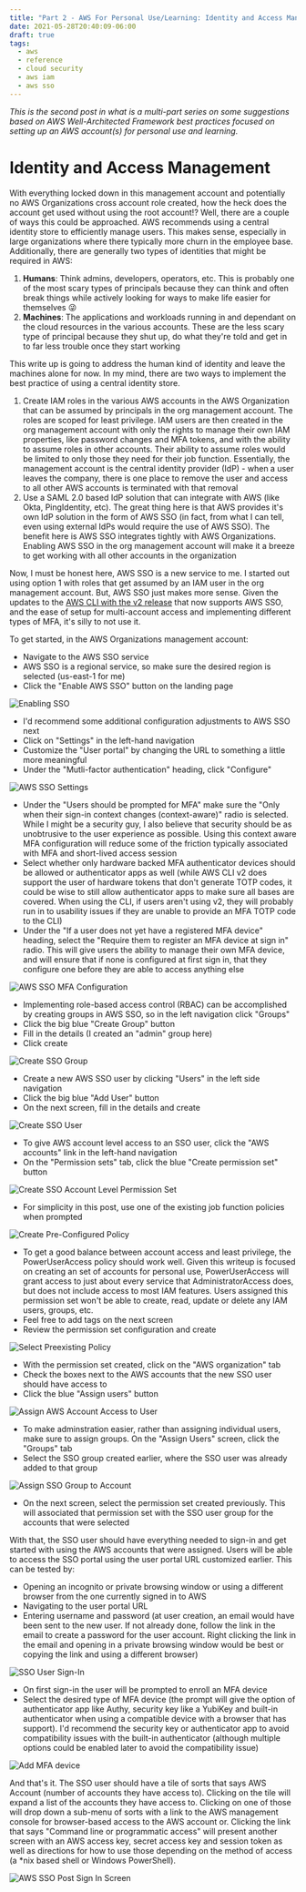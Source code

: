 ```yaml
---
title: "Part 2 - AWS For Personal Use/Learning: Identity and Access Management"
date: 2021-05-28T20:40:09-06:00
draft: true
tags:
  - aws
  - reference
  - cloud security
  - aws iam
  - aws sso
---
```

_This is the second post in what is a multi-part series on some suggestions based on AWS Well-Architected Framework best practices focused on setting up an AWS account(s) for personal use and learning._

# Identity and Access Management
With everything locked down in this management account and potentially no AWS Organizations cross account role created, how the heck does the account get used without using the root account!? Well, there are a couple of ways this could be approached. AWS recommends using a central identity store to efficiently manage users. This makes sense, especially in large organizations where there typically more churn in the employee base. Additionally, there are generally two types of identities that might be required in AWS:

  1. **Humans**: Think admins, developers, operators, etc. This is probably one of the most scary types of principals because they can think and often break things while actively looking for ways to make life easier for themselves &#128540;
  2. **Machines**: The applications and workloads running in and dependant on the cloud resources in the various accounts. These are the less scary type of principal because they shut up, do what they're told and get in to far less trouble once they start working

This write up is going to address the human kind of identity and leave the machines alone for now. In my mind, there are two ways to implement the best practice of using a central identity store.

  1. Create IAM roles in the various AWS accounts in the AWS Organization that can be assumed by principals in the org management account. The roles are scoped for least privilege. IAM users are then created in the org management account with only the rights to manage their own IAM properties, like password changes and MFA tokens, and with the ability to assume roles in other accounts. Their ability to assume roles would be limited to only those they need for their job function. Essentially, the management account is the central identity provider (IdP) - when a user leaves the company, there is one place to remove the user and access to all other AWS accounts is terminated with that removal
  2. Use a SAML 2.0 based IdP solution that can integrate with AWS (like Okta, PingIdentity, etc). The great thing here is that AWS provides it's own IdP solution in the form of AWS SSO (in fact, from what I can tell, even using external IdPs would require the use of AWS SSO). The benefit here is AWS SSO integrates tightly with AWS Organizations. Enabling AWS SSO in the org management account will make it a breeze to get working with all other accounts in the organization

Now, I must be honest here, AWS SSO is a new service to me. I started out using option 1 with roles that get assumed by an IAM user in the org management account. But, AWS SSO just makes more sense. Given the updates to the [AWS CLI with the v2 release][aws-cli2] that now supports AWS SSO, and the ease of setup for multi-account access and implementing different types of MFA, it's silly to not use it.

To get started, in the AWS Organizations management account:

  - Navigate to the AWS SSO service
  - AWS SSO is a regional service, so make sure the desired region is selected (us-east-1 for me)
  - Click the "Enable AWS SSO" button on the landing page

![Enabling SSO](/post/aws/securing-a-personal-aws-account/images/enable_sso.png)

  - I'd recommend some additional configuration adjustments to AWS SSO next
  - Click on "Settings" in the left-hand navigation
  - Customize the "User portal" by changing the URL to something a little more meaningful
  - Under the "Mutli-factor authentication" heading, click "Configure"

![AWS SSO Settings](/post/aws/securing-a-personal-aws-account/images/aws_sso_mfa_pre_config.png)

  - Under the "Users should be prompted for MFA" make sure the "Only when their sign-in context changes (context-aware)" radio is selected. While I might be a security guy, I also believe that security should be as unobtrusive to the user experience as possible. Using this context aware MFA configuration will reduce some of the friction typically associated with MFA and short-lived access session
  - Select whether only hardware backed MFA authenticator devices should be allowed or authenticator apps as well (while AWS CLI v2 does support the user of hardware tokens that don't generate TOTP codes, it could be wise to still allow authenticator apps to make sure all bases are covered. When using the CLI, if users aren't using v2, they will probably run in to usability issues if they are unable to provide an MFA TOTP code to the CLI)
  - Under the "If a user does not yet have a registered MFA device" heading, select the "Require them to register an MFA device at sign in" radio. This will give users the ability to manage their own MFA device, and will ensure that if none is configured at first sign in, that they configure one before they are able to access anything else

![AWS SSO MFA Configuration](/post/aws/securing-a-personal-aws-account/images/aws_sso_mfa_settings.png)

  - Implementing role-based access control (RBAC) can be accomplished by creating groups in AWS SSO, so in the left navigation click "Groups"
  - Click the big blue "Create Group" button
  - Fill in the details (I created an "admin" group here)
  - Click create

![Create SSO Group](/post/aws/securing-a-personal-aws-account/images/aws_sso_groups.png)

  - Create a new AWS SSO user by clicking "Users" in the left side navigation
  - Click the big blue "Add User" button
  - On the next screen, fill in the details and create

![Create SSO User](/post/aws/securing-a-personal-aws-account/images/aws_sso_users.png)

  - To give AWS account level access to an SSO user, click the "AWS accounts" link in the left-hand navigation
  - On the "Permission sets" tab, click the blue "Create permission set" button

![Create SSO Account Level Permission Set](/post/aws/securing-a-personal-aws-account/images/aws_accounts_permission_sets.png)

  - For simplicity in this post, use one of the existing job function policies when prompted

![Create Pre-Configured Policy](/post/aws/securing-a-personal-aws-account/images/aws_sso_permission_set_precanned.png)

  - To get a good balance between account access and least privilege, the PowerUserAccess policy should work well. Given this writeup is focused on creating an set of accounts for personal use, PowerUserAccess will grant access to just about every service that AdministratorAccess does, but does not include access to most IAM features. Users assigned this permission set won't be able to create, read, update or delete any IAM users, groups, etc.
  - Feel free to add tags on the next screen
  - Review the permission set configuration and create

![Select Preexisting Policy](/post/aws/securing-a-personal-aws-account/images/aws_sso_permission_set_policy.png)

  - With the permission set created, click on the "AWS organization" tab
  - Check the boxes next to the AWS accounts that the new SSO user should have access to
  - Click the blue "Assign users" button

![Assign AWS Account Access to User](/post/aws/securing-a-personal-aws-account/images/aws_sso_account_user_assignment.png)

  - To make adminstration easier, rather than assigning individual users, make sure to assign groups. On the "Assign Users" screen, click the "Groups" tab
  - Select the SSO group created earlier, where the SSO user was already added to that group

![Assign SSO Group to Account](/post/aws/securing-a-personal-aws-account/images/aws_sso_assign_group.png)

  - On the next screen, select the permission set created previously. This will associated that permission set with the SSO user group for the accounts that were selected

With that, the SSO user should have everything needed to sign-in and get started with using the AWS accounts that were assigned. Users will be able to access the SSO portal using the user portal URL customized earlier. This can be tested by:

  - Opening an incognito or private browsing window or using a different browser from the one currently signed in to AWS
  - Navigating to the user portal URL
  - Entering username and password (at user creation, an email would have been sent to the new user. If not already done, follow the link in the email to create a password for the user account. Right clicking the link in the email and opening in a private browsing window would be best or copying the link and using a different browser)

![SSO User Sign-In](/post/aws/securing-a-personal-aws-account/images/aws_sso_signin_page.png)
  
  - On first sign-in the user will be prompted to enroll an MFA device
  - Select the desired type of MFA device (the prompt will give the option of authenticator app like Authy, security key like a YubiKey and built-in authenticator when using a compatible device with a browser that has support). I'd recommend the security key or authenticator app to avoid compatibility issues with the built-in authenticator (although multiple options could be enabled later to avoid the compatibility issue)

![Add MFA device](/post/aws/securing-a-personal-aws-account/images/aws_sso_mfa_user_config.png)

And that's it. The SSO user should have a tile of sorts that says AWS Account (number of accounts they have access to). Clicking on the tile will expand a list of the accounts they have access to. Clicking on one of those will drop down a sub-menu of sorts with a link to the AWS management console for browser-based access to the AWS account or. Clicking the link that says "Command line or programmatic access" will present another screen with an AWS access key, secret access key and session token as well as directions for how to use those depending on the method of access (a *nix based shell or Windows PowerShell).

![AWS SSO Post Sign In Screen](/post/aws/securing-a-personal-aws-account/images/aws_sso_post-sign-in.png)


[aws-cli2]: https://aws.amazon.com/blogs/developer/aws-cli-v2-is-now-generally-available/ "AWS CLI v2 release notes"